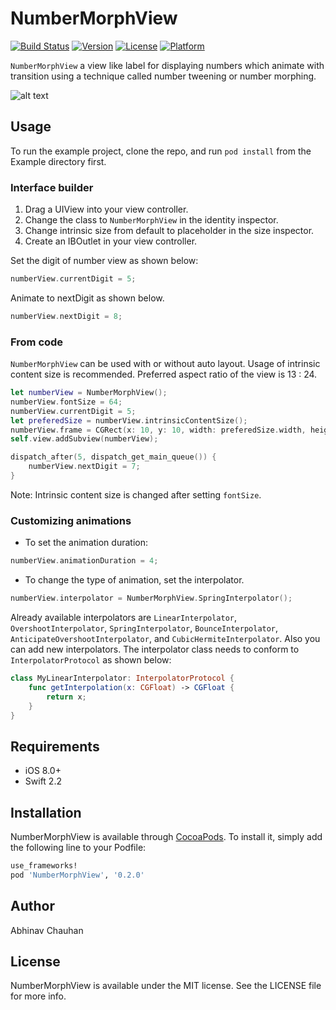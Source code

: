# NumberMorphView

[![Build Status](https://travis-ci.org/me-abhinav/NumberMorphView.svg?branch=master)](https://travis-ci.org/me-abhinav/NumberMorphView)
[![Version](https://img.shields.io/cocoapods/v/NumberMorphView.svg?style=flat)](http://cocoapods.org/pods/NumberMorphView)
[![License](https://img.shields.io/cocoapods/l/NumberMorphView.svg?style=flat)](http://cocoapods.org/pods/NumberMorphView)
[![Platform](https://img.shields.io/cocoapods/p/NumberMorphView.svg?style=flat)](http://cocoapods.org/pods/NumberMorphView)

`NumberMorphView` a view like label for displaying numbers which animate with transition using a technique called number tweening or number morphing.

<img src="https://raw.githubusercontent.com/me-abhinav/NumberMorphView/dev/sample.gif" alt="alt text" />

## Usage

To run the example project, clone the repo, and run `pod install` from the Example directory first.

### Interface builder

1. Drag a UIView into your view controller.
2. Change the class to `NumberMorphView` in the identity inspector.
3. Change intrinsic size from default to placeholder in the size inspector.
4. Create an IBOutlet in your view controller.

Set the digit of number view as shown below:
```Swift
numberView.currentDigit = 5;
```
Animate to nextDigit as shown below.
```Swift
numberView.nextDigit = 8;
```

### From code

`NumberMorphView` can be used with or without auto layout. Usage of intrinsic content size is recommended.
Preferred aspect ratio of the view is 13 : 24.

```Swift
let numberView = NumberMorphView();
numberView.fontSize = 64;
numberView.currentDigit = 5;
let preferedSize = numberView.intrinsicContentSize();
numberView.frame = CGRect(x: 10, y: 10, width: preferedSize.width, height: preferedSize.height);
self.view.addSubview(numberView);

dispatch_after(5, dispatch_get_main_queue()) {
    numberView.nextDigit = 7;
}
```

Note: Intrinsic content size is changed after setting `fontSize`.

### Customizing animations

- To set the animation duration:
```Swift
numberView.animationDuration = 4;
```
- To change the type of animation, set the interpolator.
```Swift
numberView.interpolator = NumberMorphView.SpringInterpolator();
```
Already available interpolators are `LinearInterpolator`, `OvershootInterpolator`, `SpringInterpolator`, `BounceInterpolator`, `AnticipateOvershootInterpolator`, and `CubicHermiteInterpolator`. Also you can add new interpolators. The interpolator class needs to conform to `InterpolatorProtocol` as shown below:
```Swift
class MyLinearInterpolator: InterpolatorProtocol {
    func getInterpolation(x: CGFloat) -> CGFloat {
        return x;
    }
}
```

## Requirements

- iOS 8.0+
- Swift 2.2

## Installation

NumberMorphView is available through [CocoaPods](http://cocoapods.org). To install
it, simply add the following line to your Podfile:

```ruby
use_frameworks!
pod 'NumberMorphView', '0.2.0'
```

## Author

Abhinav Chauhan

## License

NumberMorphView is available under the MIT license. See the LICENSE file for more info.
